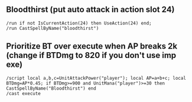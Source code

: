 ## Bloodthirst (put auto attack in action slot 24)
```
/run if not IsCurrentAction(24) then UseAction(24) end;
/run CastSpellByName("bloodthirst")
```
 

## Prioritize BT  over execute when AP breaks 2k (change if BTDmg to 820 if you don't use imp exe)
```
/script local a,b,c=UnitAttackPower("player"); local AP=a+b+c; local BTDmg=AP*0.45; if BTDmg>=900 and UnitMana("player")>=30 then CastSpellByName("Bloodthirst") end
/cast execute
```